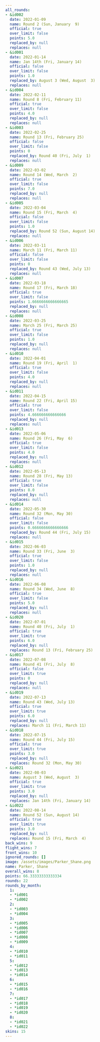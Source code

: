 ```yaml
---
all_rounds:
- &id002
  date: 2022-01-09
  name: Round 2 (Sun, January  9)
  official: true
  over_limit: false
  points: 5.0
  replaced_by: null
  replaces: null
- &id001
  date: 2022-01-14
  name: Jan 14th (Fri, January 14)
  official: false
  over_limit: false
  points: 1.0
  replaced_by: August 3 (Wed, August  3)
  replaces: null
- &id004
  date: 2022-02-11
  name: Round 8 (Fri, February 11)
  official: true
  over_limit: false
  points: 4.0
  replaced_by: null
  replaces: null
- &id003
  date: 2022-02-25
  name: Round 13 (Fri, February 25)
  official: false
  over_limit: false
  points: 0
  replaced_by: Round 40 (Fri, July  1)
  replaces: null
- &id009
  date: 2022-03-02
  name: Round 14 (Wed, March  2)
  official: true
  over_limit: false
  points: 7.0
  replaced_by: null
  replaces: null
- &id005
  date: 2022-03-04
  name: Round 15 (Fri, March  4)
  official: false
  over_limit: false
  points: 1.0
  replaced_by: Round 52 (Sun, August 14)
  replaces: null
- &id006
  date: 2022-03-11
  name: March 11 (Fri, March 11)
  official: false
  over_limit: false
  points: 0
  replaced_by: Round 43 (Wed, July 13)
  replaces: null
- &id007
  date: 2022-03-18
  name: Round 17 (Fri, March 18)
  official: true
  over_limit: false
  points: 1.6666666666666665
  replaced_by: null
  replaces: null
- &id008
  date: 2022-03-25
  name: March 25 (Fri, March 25)
  official: true
  over_limit: false
  points: 1.0
  replaced_by: null
  replaces: null
- &id010
  date: 2022-04-01
  name: Round 19 (Fri, April  1)
  official: true
  over_limit: false
  points: 4.0
  replaced_by: null
  replaces: null
- &id011
  date: 2022-04-15
  name: Round 22 (Fri, April 15)
  official: true
  over_limit: false
  points: 4.666666666666666
  replaced_by: null
  replaces: null
- &id013
  date: 2022-05-06
  name: Round 26 (Fri, May  6)
  official: true
  over_limit: false
  points: 4.0
  replaced_by: null
  replaces: null
- &id012
  date: 2022-05-13
  name: Round 28 (Fri, May 13)
  official: true
  over_limit: false
  points: 8.0
  replaced_by: null
  replaces: null
- &id014
  date: 2022-05-30
  name: Round 32 (Mon, May 30)
  official: false
  over_limit: false
  points: 0.6666666666666666
  replaced_by: Round 44 (Fri, July 15)
  replaces: null
- &id015
  date: 2022-06-03
  name: Round 33 (Fri, June  3)
  official: true
  over_limit: false
  points: 1.0
  replaced_by: null
  replaces: null
- &id016
  date: 2022-06-08
  name: Round 34 (Wed, June  8)
  official: true
  over_limit: false
  points: 5.0
  replaced_by: null
  replaces: null
- &id020
  date: 2022-07-01
  name: Round 40 (Fri, July  1)
  official: true
  over_limit: true
  points: 6.0
  replaced_by: null
  replaces: Round 13 (Fri, February 25)
- &id017
  date: 2022-07-08
  name: Round 41 (Fri, July  8)
  official: false
  over_limit: true
  points: 0
  replaced_by: null
  replaces: null
- &id019
  date: 2022-07-13
  name: Round 43 (Wed, July 13)
  official: true
  over_limit: true
  points: 6.0
  replaced_by: null
  replaces: March 11 (Fri, March 11)
- &id018
  date: 2022-07-15
  name: Round 44 (Fri, July 15)
  official: true
  over_limit: true
  points: 3.0
  replaced_by: null
  replaces: Round 32 (Mon, May 30)
- &id021
  date: 2022-08-03
  name: August 3 (Wed, August  3)
  official: true
  over_limit: true
  points: 3.0
  replaced_by: null
  replaces: Jan 14th (Fri, January 14)
- &id022
  date: 2022-08-14
  name: Round 52 (Sun, August 14)
  official: true
  over_limit: true
  points: 3.0
  replaced_by: null
  replaces: Round 15 (Fri, March  4)
back_wins: 9
flight_wins: 7
front_wins: 10
ignored_rounds: []
image: /assets/images/Parker_Shane.png
name: Parker, Shane
overall_wins: 8
points: 66.33333333333334
rounds: 22
rounds_by_month:
  1:
  - *id001
  - *id002
  2:
  - *id003
  - *id004
  3:
  - *id005
  - *id006
  - *id007
  - *id008
  - *id009
  4:
  - *id010
  - *id011
  5:
  - *id012
  - *id013
  - *id014
  6:
  - *id015
  - *id016
  7:
  - *id017
  - *id018
  - *id019
  - *id020
  8:
  - *id021
  - *id022
skins: 15
---
```

